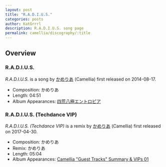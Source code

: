 ```yaml
---
layout: post
title: "R.A.D.I.U.S."
categories: posts
author: KatGrrrl
description: R.A.D.I.U.S. song page
permalink: camellia/discography/:title
---
```


## Overview

### R.A.D.I.U.S.

*R.A.D.I.U.S.* is a song by [かめりあ](<{% link postsWiki/_posts/2023-12-10-camellia.md %}>) (Camellia) first released on 2014-08-17.

* Composition: かめりあ
* Length: 04:51
* Album Appearances: [四荒八極エントロピア](http://binzo.co/c86/)

### R.A.D.I.U.S. (Techdance VIP)

*R.A.D.I.U.S. (Techdance VIP)* is a remix by [かめりあ](<{% link postsWiki/_posts/2023-12-10-camellia.md %}>) (Camellia) first released on 2017-04-30.

* Composition: かめりあ
* Remix: かめりあ
* Length: 05:04
* Album Appearances: [Camellia "Guest Tracks" Summary & VIPs 01](<{% link postsInclude/_posts/camellia/albums/Camellia-Guest-Tracks-Summary-VIPs-01/2023-12-20-Camellia-Guest-Tracks-Summary-VIPs-01.md %}>)
